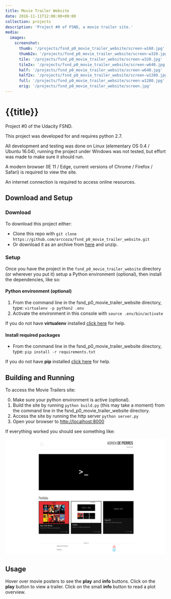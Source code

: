 ```yaml
---
title: Movie Trailer Website
date: 2016-11-11T12:00:00+09:00
collection: projects
description: 'Project #0 of FSND, a movie trailer site.'
media:
  images:
    screenshot:
      thumb: '/projects/fsnd_p0_movie_trailer_website/screen-w160.jpg'
      thumb2x: '/projects/fsnd_p0_movie_trailer_website/screen-w320.jpg'
      tile: '/projects/fsnd_p0_movie_trailer_website/screen-w320.jpg'
      tile2x: '/projects/fsnd_p0_movie_trailer_website/screen-w640.jpg'
      half: '/projects/fsnd_p0_movie_trailer_website/screen-w640.jpg'
      half2x: '/projects/fsnd_p0_movie_trailer_website/screen-w1280.jpg'
      full: '/projects/fsnd_p0_movie_trailer_website/screen-w1280.jpg'
      orig: '/projects/fsnd_p0_movie_trailer_website/screen.jpg'
---
```


# {{title}}
Project #0 of the Udacity FSND.

This project was developed for and requires python 2.7.

All development and testing was done on Linux (elementary OS 0.4 / Ubuntu 16.04), running the project under Windows was not tested, but effort was made to make sure it should run.

A modern browser (IE 11 / Edge, current versions of Chrome / Firefox / Safari) is required to view the site.

An internet connection is required to access online resources.

## Download and Setup

### Download
To download this project either:
- Clone this repo with `git clone https://github.com/arccoza/fsnd_p0_movie_trailer_website.git`
- Or download it as an archive from [here](https://github.com/arccoza/fsnd_p0_movie_trailer_website/archive/master.zip) and unzip.

### Setup
Once you have the project in the `fsnd_p0_movie_trailer_website` directory (or wherever you put it) setup a Python environment (optional), then install the dependencies, like so:

#### Python environment (optional)
1. From the command line in the fsnd_p0_movie_trailer_website directory, type: `virtualenv -p python2 .env`
2. Activate the environment in this console with `source .env/bin/activate`

If you do not have **virtualenv** installed [click here](https://virtualenv.pypa.io/en/stable/installation/) for help.

#### Install required packages
- From the command line in the fsnd_p0_movie_trailer_website directory, type: `pip install -r requirements.txt`

If you do not have **pip** installed [click here](https://pip.pypa.io/en/stable/installing/) for help.

## Building and Running

To access the Movie Trailers site:

0. Make sure your python environment is active (optional).
1. Build the site by running `python build.py` (this may take a moment) from the command line in the fsnd_p0_movie_trailer_website directory.
2. Access the site by running the http server `python server.py`
3. Open your browser to [http://localhost:8000](http://localhost:8000)

If everything worked you should see something like:

<img src="screenshot.png">

## Usage

Hover over movie posters to see the **play** and **info** buttons. Click on the **play** button to view a trailer. Click on the small **info** button to read a plot overview.